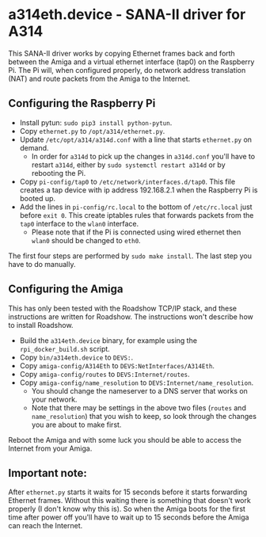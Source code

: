 # a314eth.device - SANA-II driver for A314

This SANA-II driver works by copying Ethernet frames back and forth between the Amiga and a virtual ethernet interface (tap0) on the Raspberry Pi. The Pi will, when configured properly, do network address translation (NAT) and route packets from the Amiga to the Internet.

## Configuring the Raspberry Pi

- Install pytun: `sudo pip3 install python-pytun`.
- Copy `ethernet.py` to `/opt/a314/ethernet.py`.
- Update `/etc/opt/a314/a314d.conf` with a line that starts `ethernet.py` on demand.
  - In order for `a314d` to pick up the changes in `a314d.conf` you'll have to restart `a314d`, either by `sudo systemctl restart a314d` or by rebooting the Pi.
- Copy `pi-config/tap0` to `/etc/network/interfaces.d/tap0`. This file creates a tap device with ip address 192.168.2.1 when the Raspberry Pi is booted up.
- Add the lines in `pi-config/rc.local` to the bottom of `/etc/rc.local` just before `exit 0`. This create iptables rules that forwards packets from the `tap0` interface to the `wlan0` interface.
  - Please note that if the Pi is connected using wired ethernet then `wlan0` should be changed to `eth0`.

The first four steps are performed by `sudo make install`. The last step you have to do manually.

## Configuring the Amiga

This has only been tested with the Roadshow TCP/IP stack, and these instructions are written for Roadshow. The instructions won't describe how to install Roadshow.

- Build the `a314eth.device` binary, for example using the `rpi_docker_build.sh` script.
- Copy `bin/a314eth.device` to `DEVS:`.
- Copy `amiga-config/A314Eth` to `DEVS:NetInterfaces/A314Eth`.
- Copy `amiga-config/routes` to `DEVS:Internet/routes`.
- Copy `amiga-config/name_resolution` to `DEVS:Internet/name_resolution`.
  - You should change the nameserver to a DNS server that works on your network.
  - Note that there may be settings in the above two files (`routes` and `name_resolution`) that you wish to keep, so look through the changes you are about to make first.

Reboot the Amiga and with some luck you should be able to access the Internet from your Amiga.

## Important note:

After `ethernet.py` starts it waits for 15 seconds before it starts forwarding Ethernet frames. Without this waiting there is something that doesn't work properly (I don't know why this is). So when the Amiga boots for the first time after power off you'll have to wait up to 15 seconds before the Amiga can reach the Internet.
